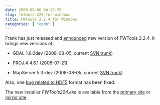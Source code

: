 ```yaml
---
date: 2008-08-06 04:25:29
slug: fwtools-224-for-windows
title: FWTools 2.2.4 for Windows
categories: [ "code" ]
---
```


Frank has just released and [announced](http://lists.maptools.org/pipermail/fwtools/2008-August/001272.html) new version of FWTools 2.2.4. It brings new versions of:




  * GDAL 1.6.0dev (2008-08-05, current [SVN trunk](http://svn.osgeo.org/gdal/trunk/))


  * PROJ.4 4.6.1 (2008-07-21)


  * MapServer 5.3-dev (2008-08-05, current [SVN trunk](http://svn.osgeo.org/mapserver/trunk/))


Also, one [bug related to HDF5](http://lists.maptools.org/pipermail/fwtools/2008-August/001269.html) format has been fixed.






The new installer _FWTools224.exe_ is available from the [primary site](http://home.gdal.org/fwtools/) or [mirror site](http://fwtools.loskot.net/)
